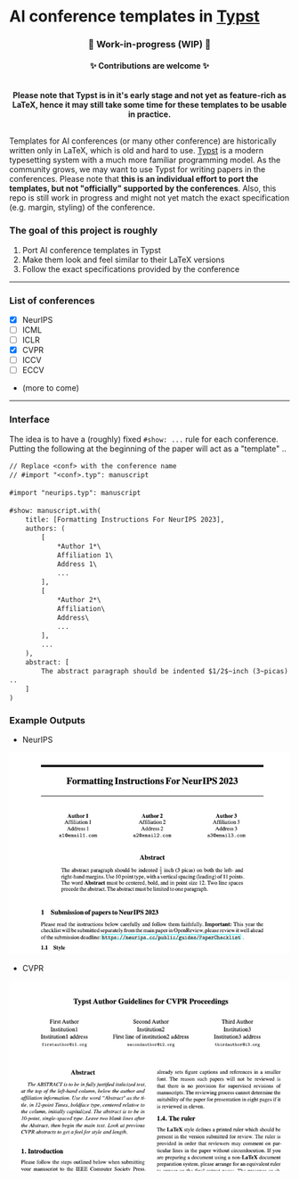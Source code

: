 # AI conference templates in [Typst](https://typst.app/)


<h3 align="center">🔨 <strong>Work-in-progress (WIP)</strong> 🔨</h3>
<h4 align="center"> ✨ Contributions are welcome ✨ </h4>
<br />

<center>
<strong>Please note that Typst is in it's early stage and not yet as feature-rich as LaTeX, hence it may still take some time for these templates to be usable in practice.
</strong><br /><br />
</center>


Templates for AI conferences (or many other conference) are historically written only in LaTeX, which is old and hard to use. [Typst](https://typst.app/) is a modern typesetting system with a much more familiar programming model. As the community grows, we may want to use Typst for writing papers in the conferences. Please note that **this is an individual effort to port the templates, but not "officially" supported by the conferences**. Also, this repo is still work in progress and might not yet match the exact specification (e.g. margin, styling) of the conference.


### The goal of this project is roughly
1. Port AI conference templates in Typst
2. Make them look and feel similar to their LaTeX versions
3. Follow the exact specifications provided by the conference

---

### List of conferences

- [X] NeurIPS
- [ ] ICML
- [ ] ICLR
- [X] CVPR
- [ ] ICCV
- [ ] ECCV
- (more to come)

---

### Interface

The idea is to have a (roughly) fixed `#show: ...` rule for each conference. Putting the following at the beginning of the paper will act as a "template" ..

```
// Replace <conf> with the conference name
// #import "<conf>.typ": manuscript

#import "neurips.typ": manuscript

#show: manuscript.with(
    title: [Formatting Instructions For NeurIPS 2023],
    authors: (
        [
            *Author 1*\
            Affiliation 1\
            Address 1\
            ...
        ],
        [
            *Author 2*\
            Affiliation\
            Address\
            ...
        ],
        ...
    ),
    abstract: [
        The abstract paragraph should be indented $1/2$~inch (3~picas) ..
    ]
)
```

### Example Outputs

- NeurIPS

<center>
    <img src="assets/neurips_front.png" />
</center>

- CVPR

<center>
    <img src="assets/cvpr_front.png" />
</center>
